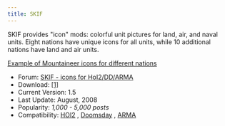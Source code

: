 ```yaml
---
title: SKIF
---
```


SKIF provides "icon" mods: colorful unit pictures for land, air, and naval units. Eight nations have unique icons for all units, while 10 additional nations have land and air units.

[Example of Mountaineer icons for different nations](/wiki/index.php?title=Special:Upload&wpDestFile=Skif-mnt.png "File:Skif-mnt.png")

- Forum: [SKIF - icons for HoI2/DD/ARMA](http://forum.paradoxplaza.com/forum/showthread.php?t=236771)
- Download: [\[1\]](http://www.star.net.pl/~scytth/hoi2/page/down.html)
- Current Version: 1.5
- Last Update: August, 2008
- Popularity: _1,000 - 5,000 posts_
- Compatibility: [HOI2](/wiki/HOI2 "HOI2") , [Doomsday](/wiki/Doomsday "Doomsday") , [ARMA](/wiki/ARMA "ARMA")
